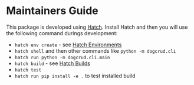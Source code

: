 # Maintainers Guide

This package is developed using [Hatch](https://hatch.pypa.io/latest/). Install
Hatch and then you will use the following command durings development:

- `hatch env create` - see [Hatch
Environments](https://hatch.pypa.io/latest/environment/)
- `hatch shell` and then other commands like `python -m dogcrud.cli`
- `hatch run python -m dogcrud.cli.main`
- `hatch build` - see [Hatch Builds](https://hatch.pypa.io/latest/build/)
- `hatch test`
- `hatch run pip install -e .` to test installed build
